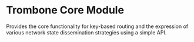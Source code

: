 # Trombone Core Module

Provides the core functionality for key-based routing and the expression of various network state dissemination
strategies using a simple API.
